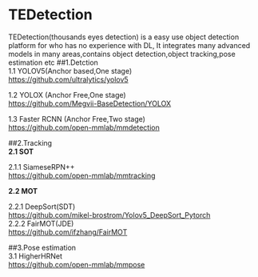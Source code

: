 # TEDetection
TEDetection(thousands eyes detection) is a easy use object detection platform for who has no experience with DL,
It integrates many advanced models in many areas,contains object detection,object tracking,pose estimation etc
##1.Detction  
1.1 YOLOV5(Anchor based,One stage)  
    https://github.com/ultralytics/yolov5  

1.2 YOLOX (Anchor Free,One stage)  
    https://github.com/Megvii-BaseDetection/YOLOX

1.3 Faster RCNN (Anchor Free,Two stage)  
    https://github.com/open-mmlab/mmdetection  


##2.Tracking   
**2.1 SOT**     
    
   2.1.1 SiameseRPN++   
        https://github.com/open-mmlab/mmtracking  
        
**2.2 MOT**  

   2.2.1 DeepSort(SDT)  
   https://github.com/mikel-brostrom/Yolov5_DeepSort_Pytorch  
   2.2.2 FairMOT(JDE)  
   https://github.com/ifzhang/FairMOT
   
   
##3.Pose estimation  
 3.1 HigherHRNet  
 https://github.com/open-mmlab/mmpose
 

